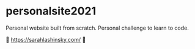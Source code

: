# personalsite2021
Personal website built from scratch. Personal challenge to learn to code.

🔗 https://sarahlashinsky.com/
🌱 
